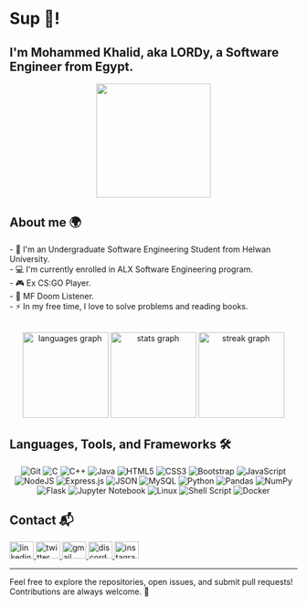 # Sup 👋!


## I'm Mohammed Khalid, aka LORDy, a Software Engineer from Egypt.


<div align="center">
  <img height="200" src="https://media0.giphy.com/media/l41lPc9dT91glxsmQ/200w.gif?cid=6c09b952c8t00pud7q2iabg0t2trnc24d1ca67iu4jjwqnhr&ep=v1_gifs_search&rid=200w.gif&ct=g"  />
</div>


## About me  🌍


<p> 
    - 🏫 I'm an Undergraduate Software Engineering Student from Helwan University.<br>
    - 💻 I'm currently enrolled in ALX Software Engineering program.<br>
    - 🎮 Ex CS:GO Player.<br>
    - 🎤  MF Doom Listener.<br>
    - ⚡️ In my free time, I love to solve problems and reading books.
</p>


<br clear="both">

<div align="center">
  <img src="https://github-readme-stats.vercel.app/api/top-langs?username=LORDyyyyy&locale=en&hide_title=false&layout=compact&card_width=320&langs_count=5&theme=dark&hide_border=false&order=2" height="150" alt="languages graph"  />
  <img src="https://github-readme-stats.vercel.app/api?username=LORDyyyyy&hide_title=false&hide_rank=false&show_icons=true&include_all_commits=true&count_private=true&disable_animations=false&theme=dark&locale=en&hide_border=false&order=1" height="150" alt="stats graph"  />
  <img src="https://streak-stats.demolab.com?user=LORDyyyyy&locale=en&mode=daily&theme=dark&hide_border=false&border_radius=5&order=3" height="150" alt="streak graph"  />
</div>


## Languages, Tools, and Frameworks 🛠️

<div align="center">

![Git](https://img.shields.io/badge/git-%23F05033.svg?style=for-the-badge&logo=git&logoColor=white)
![C](https://img.shields.io/badge/C-A8B9CC?style=for-the-badge&logo=c&logoColor=white)
![C++](https://img.shields.io/badge/c++-%2300599C.svg?style=for-the-badge&logo=c%2B%2B&logoColor=white)
![Java](https://img.shields.io/badge/java-%23ED8B00.svg?style=for-the-badge&logo=openjdk&logoColor=white)
![HTML5](https://img.shields.io/badge/html5-%23E34F26.svg?style=for-the-badge&logo=html5&logoColor=white)
![CSS3](https://img.shields.io/badge/css3-%231572B6.svg?style=for-the-badge&logo=css3&logoColor=white)
![Bootstrap](https://img.shields.io/badge/bootstrap-%238511FA.svg?style=for-the-badge&logo=bootstrap&logoColor=white)
![JavaScript](https://img.shields.io/badge/javascript-%23323330.svg?style=for-the-badge&logo=javascript&logoColor=%23F7DF1E)
![NodeJS](https://img.shields.io/badge/node.js-6DA55F?style=for-the-badge&logo=node.js&logoColor=white)
![Express.js](https://img.shields.io/badge/express.js-%23404d59.svg?style=for-the-badge&logo=express&logoColor=%2361DAFB)
![JSON](https://img.shields.io/badge/JSON-000000?style=for-the-badge&logo=json&logoColor=white)
![MySQL](https://img.shields.io/badge/mysql-%2300f.svg?style=for-the-badge&logo=mysql&logoColor=white)
![Python](https://img.shields.io/badge/Python-3776AB?style=for-the-badge&logo=python&logoColor=white)
![Pandas](https://img.shields.io/badge/pandas-%23150458.svg?style=for-the-badge&logo=pandas&logoColor=white)
![NumPy](https://img.shields.io/badge/numpy-%23013243.svg?style=for-the-badge&logo=numpy&logoColor=white)
![Flask](https://img.shields.io/badge/flask-%23000.svg?style=for-the-badge&logo=flask&logoColor=white)
![Jupyter Notebook](https://img.shields.io/badge/jupyter-%23FA0F00.svg?style=for-the-badge&logo=jupyter&logoColor=white)
![Linux](https://img.shields.io/badge/Linux-FCC624?style=for-the-badge&logo=linux&logoColor=black)
![Shell Script](https://img.shields.io/badge/shell_script-%23121011.svg?style=for-the-badge&logo=gnu-bash&logoColor=white)
![Docker](https://img.shields.io/badge/docker-%230db7ed.svg?style=for-the-badge&logo=docker&logoColor=white)

</div>

## Contact 📬


<div align="left">
    <a href="https://www.linkedin.com/in/lordyyyyy/">
      <img src="https://raw.githubusercontent.com/maurodesouza/profile-readme-generator/master/src/assets/icons/social/linkedin/default.svg" width="42" height="30" alt="linkedin logo"  />
    </a>
    <a href="https://twitter.com/ilordyyyyy">
      <img src="https://raw.githubusercontent.com/maurodesouza/profile-readme-generator/master/src/assets/icons/social/twitter/default.svg" width="42" height="30" alt="twitter logo"/>
    </a>
    <a href="mailto:lordyyyyy@gmail.com">
      <img src="https://raw.githubusercontent.com/maurodesouza/profile-readme-generator/master/src/assets/icons/social/gmail/default.svg" width="42" height="30" alt="gmail logo"  />
    </a>
    <a href="https://discordapp.com/users/365121619657752587">
      <img src="https://raw.githubusercontent.com/maurodesouza/profile-readme-generator/master/src/assets/icons/social/discord/default.svg" width="42" height="30" alt="discord logo"  />
    </a>
    <a href="https://www.instagram.com/m7mdlord3/">
      <img src="https://raw.githubusercontent.com/maurodesouza/profile-readme-generator/master/src/assets/icons/social/instagram/default.svg" width="42" height="30" alt="instagram logo"  />
    </a>
</div>

***

Feel free to explore the repositories, open issues, and submit pull requests!
<br>
Contributions are always welcome. 🙌
